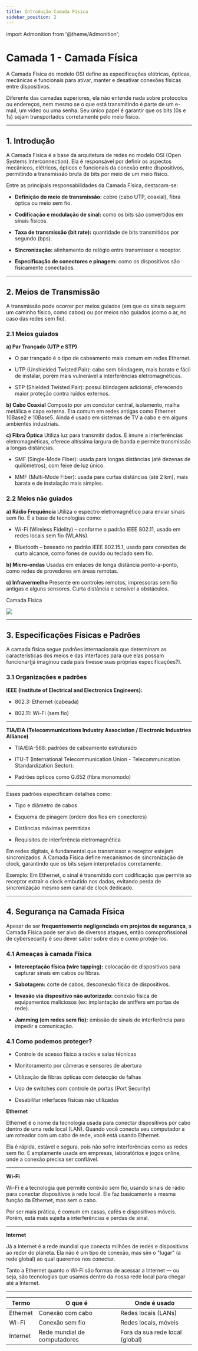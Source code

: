 ```yaml
---
title: Introdução Camada Física
sidebar_position: 2
---
```


import Admonition from '@theme/Admonition';


# Camada 1 - Camada Física

A Camada Física do modelo OSI define as especificações elétricas, ópticas, mecânicas e funcionais para ativar, manter e desativar conexões físicas entre dispositivos.

Diferente das camadas superiores, ela não entende nada sobre protocolos ou endereços, nem mesmo se o que está transmitindo é parte de um e-mail, um vídeo ou uma senha. Seu único papel é garantir que os bits (0s e 1s) sejam transportados corretamente pelo meio físico.

---

## 1. Introdução

A Camada Física é a base da arquitetura de redes no modelo OSI (Open Systems Interconnection). Ela é responsável por definir os aspectos mecânicos, elétricos, ópticos e funcionais da conexão entre dispositivos, permitindo a transmissão bruta de bits por meio de um meio físico.

Entre as principais responsabilidades da Camada Física, destacam-se:

- **Definição do meio de transmissão:** cobre (cabo UTP, coaxial), fibra óptica ou meio sem fio.

- **Codificação e modulação de sinal:** como os bits são convertidos em sinais físicos.

- **Taxa de transmissão (bit rate):** quantidade de bits transmitidos por segundo (bps).

- **Sincronização:** alinhamento do relógio entre transmissor e receptor.

- **Especificação de conectores e pinagem:** como os dispositivos são fisicamente conectados.

---

## 2. Meios de Transmissão

A transmissão pode ocorrer por meios guiados (em que os sinais seguem um caminho físico, como cabos) ou por meios não guiados (como o ar, no caso das redes sem fio).

### 2.1 Meios guiados

**a) Par Trançado (UTP e STP)**

- O par trançado é o tipo de cabeamento mais comum em redes Ethernet.

- UTP (Unshielded Twisted Pair): cabo sem blindagem, mais barato e fácil de instalar, porém mais vulnerável a interferências eletromagnéticas.

- STP (Shielded Twisted Pair): possui blindagem adicional, oferecendo maior proteção contra ruídos externos.


**b) Cabo Coaxial**
Composto por um condutor central, isolamento, malha metálica e capa externa. Era comum em redes antigas como Ethernet 10Base2 e 10Base5. Ainda é usado em sistemas de TV a cabo e em alguns ambientes industriais.

**c) Fibra Óptica**
Utiliza luz para transmitir dados. É imune a interferências eletromagnéticas, oferece altíssima largura de banda e permite transmissão a longas distâncias.

- SMF (Single-Mode Fiber): usada para longas distâncias (até dezenas de quilômetros), com feixe de luz único.

- MMF (Multi-Mode Fiber): usada para curtas distâncias (até 2 km), mais barata e de instalação mais simples.


### 2.2 Meios não guiados

**a) Rádio Frequência**
Utiliza o espectro eletromagnético para enviar sinais sem fio. É a base de tecnologias como:

- Wi-Fi (Wireless Fidelity) – conforme o padrão IEEE 802.11, usado em redes locais sem fio (WLANs).

- Bluetooth – baseado no padrão IEEE 802.15.1, usado para conexões de curto alcance, como fones de ouvido ou teclado sem fio.

**b) Micro-ondas**
Usadas em enlaces de longa distância ponto-a-ponto, como redes de provedores em áreas remotas.

**c) Infravermelho**
Presente em controles remotos, impressoras sem fio antigas e alguns sensores. Curta distância e sensível a obstáculos.

<p style={{textAlign: 'center'}}> Camada Física  </p>

<div style={{textAlign: 'center'}}>
    <img src="../../../img/camada-fisica.png" />
</div>
<p></p>

---

## 3. Especificações Físicas e Padrões

A camada física segue padrões internacionais que determinam as características dos meios e das interfaces para que elas possam funcionar(já imaginou cada país tivesse suas próprias especificações?).

### 3.1 Organizações e padrões

**IEEE (Institute of Electrical and Electronics Engineers):**

- 802.3: Ethernet (cabeada)

- 802.11: Wi-Fi (sem fio)

---

**TIA/EIA (Telecommunications Industry Association / Electronic Industries Alliance)**

- TIA/EIA-568: padrões de cabeamento estruturado

- ITU-T (International Telecommunication Union - Telecommunication Standardization Sector):

- Padrões ópticos como G.652 (fibra monomodo)

---

Esses padrões especificam detalhes como:

- Tipo e diâmetro de cabos

- Esquema de pinagem (ordem dos fios em conectores)

- Distâncias máximas permitidas

- Requisitos de interferência eletromagnética


<Admonition type="caution" title="Sincronização e Clocking!">

Em redes digitais, é fundamental que transmissor e receptor estejam sincronizados. A Camada Física define mecanismos de sincronização de clock, garantindo que os bits sejam interpretados corretamente.

Exemplo: Em Ethernet, o sinal é transmitido com codificação que permite ao receptor extrair o clock embutido nos dados, evitando perda de sincronização mesmo sem canal de clock dedicado.
</Admonition>

---

## 4. Segurança na Camada Física
Apesar de ser **frequentemente negligenciada em projetos de segurança**, a Camada Física pode ser alvo de diversos ataques, então comoprofissional de cybersecurity é seu dever saber sobre eles e como proteje-los.

### 4.1 Ameaças à camada Física

- **Interceptação física (wire tapping):** colocação de dispositivos para capturar sinais em cabos ou fibras.

- **Sabotagem:** corte de cabos, desconexão física de dispositivos.

- **Invasão via dispositivo não autorizado:** conexão física de equipamentos maliciosos (ex: implantação de sniffers em portas de rede).

- **Jamming (em redes sem fio):** emissão de sinais de interferência para impedir a comunicação.

### 4.1 Como podemos proteger?

- Controle de acesso físico a racks e salas técnicas

- Monitoramento por câmeras e sensores de abertura

- Utilização de fibras ópticas com detecção de falhas

- Uso de switches com controle de portas (Port Security)

- Desabilitar interfaces físicas não utilizadas


<Admonition type="tips" title="Ethernet x Internet x Wi-Fi">

**Ethernet**

Ethernet é o nome da tecnologia usada para conectar dispositivos por cabo dentro de uma rede local (LAN). Quando você conecta seu computador a um roteador com um cabo de rede, você está usando Ethernet.

Ela é rápida, estável e segura, pois não sofre interferências como as redes sem fio. É amplamente usada em empresas, laboratórios e jogos online, onde a conexão precisa ser confiável.

---

**Wi-Fi**

Wi-Fi é a tecnologia que permite conexão sem fio, usando sinais de rádio para conectar dispositivos à rede local. Ele faz basicamente a mesma função da Ethernet, mas sem o cabo.

Por ser mais prática, é comum em casas, cafés e dispositivos móveis. Porém, está mais sujeita a interferências e perdas de sinal.

---

**Internet**

Já a Internet é a rede mundial que conecta milhões de redes e dispositivos ao redor do planeta. Ela não é um tipo de conexão, mas sim o "lugar" (a rede global) ao qual queremos nos conectar.

Tanto a Ethernet quanto o Wi-Fi são formas de acessar a Internet — ou seja, são tecnologias que usamos dentro da nossa rede local para chegar até a Internet.

---
| Termo    | O que é                      | Onde é usado                    |
| -------- | ---------------------------- | ------------------------------- |
| Ethernet | Conexão com cabo             | Redes locais (LANs)             |
| Wi-Fi    | Conexão sem fio              | Redes locais, móveis            |
| Internet | Rede mundial de computadores | Fora da sua rede local (global) |

</Admonition>